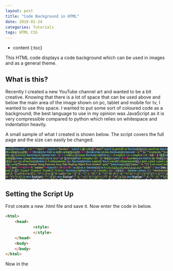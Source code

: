 ```yaml
---
layout: post
title: "Code Background in HTML"
date: 2018-01-24
categories: Tutorials
tags: HTML CSS
---
```


* content
{:toc}

This HTML code displays a code background which can be used in images and as a general theme.

## What is this?
Recently I created a new YouTube channel art and wanted to be a bit creative. Knowing that there is a lot of space that can be used above and below the main area of the image shown on pc, tablet and mobile for tv, I wanted to use this space. I wanted to put some sort of coloured code as a background; the best language to use in my opinion was JavaScript as it is very compressible compared to python which relies on whitespace and indentation heavily.

A small sample of what I created is shown below. The script covers the full page and the size can easily be changed.

![Background Code Example](/images/code-background-in-html-example1.png)

<!-- more -->

## Setting the Script Up
First create a new .html file and save it. Now enter the code in below.

```html
<html>
    <head>
            <style>
            </style>
    </head>
    <body>
    </body>
</html>
```

Now in the <script> tag enter the css:

```css
body {overflow: hidden;margin: 0;background: #263238;}
pre {white-space: normal;}
.highlight {word-break: break-all; font-size: 12px;}
.highlight .c,.highlight .c1,.highlight .cm,.highlight .cp,.highlight .cs{color:#75715e}
.highlight .err{color:#960050;background-color:#1e0010}
.highlight .k{color:#66d9ef}
.highlight .l{color:#ae81ff}
.highlight .n{color:#f8f8f2}
.highlight .o{color:#f92672}
.highlight .p{color:#f8f8f2}
.highlight .ge{font-style:italic}
.highlight .gs{font-weight:700}
.highlight .kc,.highlight .kd{color:#66d9ef}
.highlight .kn{color:#f92672}
.highlight .kp,.highlight .kr,.highlight .kt{color:#66d9ef}
.highlight .ld{color:#e6db74}
.highlight .m{color:#ae81ff}
.highlight .s{color:#e6db74}
.highlight .na{color:#a6e22e}
.highlight .nb{color:#f8f8f2}
.highlight .nc{color:#a6e22e}
.highlight .no{color:#66d9ef}
.highlight .nd{color:#a6e22e}
.highlight .ni{color:#f8f8f2}
.highlight .ne,.highlight .nf{color:#a6e22e}
.highlight .nl,.highlight .nn{color:#f8f8f2}
.highlight .nx{color:#a6e22e}
.highlight .py{color:#f8f8f2}
.highlight .nt{color:#f92672}
.highlight .nv{color:#f8f8f2}
.highlight .ow{color:#f92672}
.highlight .w{color:#f8f8f2}
.highlight .mf,.highlight .mh,.highlight .mi,.highlight .mo{color:#ae81ff}
.highlight .s2,.highlight .sb,.highlight .sc,.highlight .sd{color:#e6db74}
.highlight .se{color:#ae81ff}
.highlight .s1,.highlight .sh,.highlight .si,.highlight .sr,.highlight .ss,.highlight .sx{color:#e6db74}
.highlight .bp,.highlight .vc,.highlight .vg,.highlight .vi{color:#f8f8f2}
.highlight .il{color:#ae81ff}
.highlight .gu{color:#75715e}
.highlight .gd{color:#f92672}
.highlight .gi{color:#a6e22e}
```

This CSS has been comes with the [pygments](http://pygments.org/) library; I use it in this website. I have compressed and formatted it to make the code look a bit more appealing and smaller. I also added a couple of extra classes for wrapping, backgrounds and to stop scrolling.

## The Script
Now if you thought the CSS was big, wait for the JavaScript. For this project I needed a sufficient amount of JavaScript. I decided on using the jQuery source code as it is large enough to fill a screen. I used the [compressed, production jQuery 3.3.1](https://code.jquery.com/jquery-3.3.1.min.js). Go to that link and copy all the code using Ctrl + A, Ctrl + C.

Now go to my highlighter tool at [/tools/pygments-online](http://nitratine.pythonanywhere.com/tools/pygments-online) and paste the code in the "Input Code" box. Change the code to "JavaScript" and click highlight.

This may take a few seconds but you should see an output like this:

![Highlighted JavaScript Example](/images/code-background-in-html-example2.png)

Click on the "Copy to Clipboard" button and put this straight into the <body> tag.

Now open the .html file in chrome and you will see that the whole background is code.

![Final Example](/images/code-background-in-html-final.png)

## Modifications
If you want to make this code scroll, remove "overflow: hidden;" in the body css selector.

If you want to change the font size, change "font-size: 12px;" in the highlight class.

If you want to change the background colour, change it in the body css selector.

If you want to make this code a background, you can either take a screenshot of it or style the highlight class with {position: absolute; top: 0; left: 0; z-index: -100;} as shown [here](https://stackoverflow.com/questions/25970787/use-a-div-as-a-background-for-another-element)

## Sources
- [jquery.com for javascript code](https://jquery.com/)

